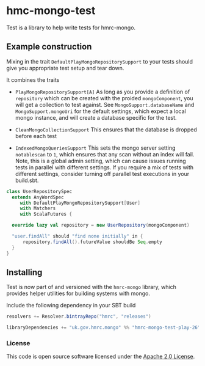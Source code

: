 
# hmc-mongo-test

Test is a library to help write tests for hmrc-mongo.

## Example construction

Mixing in the trait `DefaultPlayMongoRepositorySupport` to your tests should give you appropriate test setup and tear down.

It combines the traits
- `PlayMongoRepositorySupport[A]`
As long as you provide a definition of `repository` which can be created with the proided `mongoComponent`, you will get a collection to test against.
See `MongoSupport.databaseName` and `MongoSupport.mongoUri` for the default settings, which expect a local mongo instance, and will create a database specific for the test.

- `CleanMongoCollectionSupport`
This ensures that the database is dropped before each test

- `IndexedMongoQueriesSupport`
This sets the mongo server setting `notablescan` to `1`, which ensures that any scan without an index will fail.
Note, this is a global admin setting, which can cause issues running tests in parallel with different settings. If you require a mix of tests with different settings, consider turning off parallel test executions in your build.sbt.


``` scala
class UserRepositorySpec
  extends AnyWordSpec
     with DefaultPlayMongoRepositorySupport[User]
     with Matchers
     with ScalaFutures {

  override lazy val repository = new UserRepository(mongoComponent)

  "user.findAll" should "find none initially" in {
      repository.findAll().futureValue shouldBe Seq.empty
  }
}
```

## Installing

Test is now part of and versioned with the `hmrc-mongo` library, which provides helper utilities for building systems with mongo.

Include the following dependency in your SBT build

``` scala
resolvers += Resolver.bintrayRepo("hmrc", "releases")

libraryDependencies += "uk.gov.hmrc.mongo" %% "hmrc-mongo-test-play-26" % "[INSERT-VERSION]"
```

### License

This code is open source software licensed under the [Apache 2.0 License]("http://www.apache.org/licenses/LICENSE-2.0.html").
